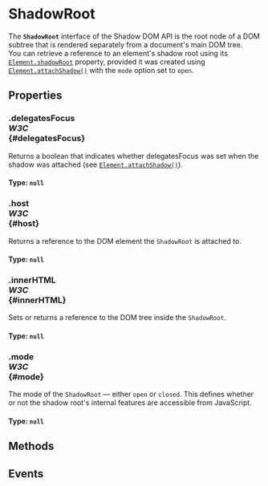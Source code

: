 # ShadowRoot

<div class='overview'>The <code><strong>ShadowRoot</strong></code> interface of the Shadow DOM API is the root node of a DOM subtree that is rendered separately from a document's main DOM tree.</div>

<div class='overview'>You can retrieve a reference to an element's shadow root using its <a href="/en-US/docs/Web/API/Element/shadowRoot" title="The Element.shadowRoot&nbsp;read-only property represents the shadow root hosted by the element."><code>Element.shadowRoot</code></a> property, provided it was created using <a href="/en-US/docs/Web/API/Element/attachShadow" title="The Element.attachShadow() method attaches a shadow DOM tree to the specified element and returns a reference to its ShadowRoot."><code>Element.attachShadow()</code></a> with the <code>mode</code> option set to <code>open</code>.</div>

## Properties

### .delegatesFocus <div class="specs"><i>W3C</i></div> {#delegatesFocus}

Returns a boolean that indicates whether delegatesFocus was set when the shadow was attached (see <a href="/en-US/docs/Web/API/Element/attachShadow" title="The Element.attachShadow() method attaches a shadow DOM tree to the specified element and returns a reference to its ShadowRoot."><code>Element.attachShadow()</code></a>).

#### **Type**: `null`

### .host <div class="specs"><i>W3C</i></div> {#host}

Returns a reference to the DOM element the <code>ShadowRoot</code>&nbsp;is attached to.

#### **Type**: `null`

### .innerHTML <div class="specs"><i>W3C</i></div> {#innerHTML}

Sets or returns a reference to the DOM tree inside the <code>ShadowRoot</code>.

#### **Type**: `null`

### .mode <div class="specs"><i>W3C</i></div> {#mode}

The mode of the <code>ShadowRoot</code> — either <code>open</code> or <code>closed</code>. This defines whether or not the shadow root's internal features are accessible from JavaScript.

#### **Type**: `null`

## Methods

## Events
